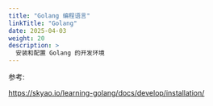 ```yaml
---
title: "Golang 编程语言"
linkTitle: "Golang"
date: 2025-04-03
weight: 20
description: >
  安装和配置 Golang 的开发环境
---
```


参考:

https://skyao.io/learning-golang/docs/develop/installation/

